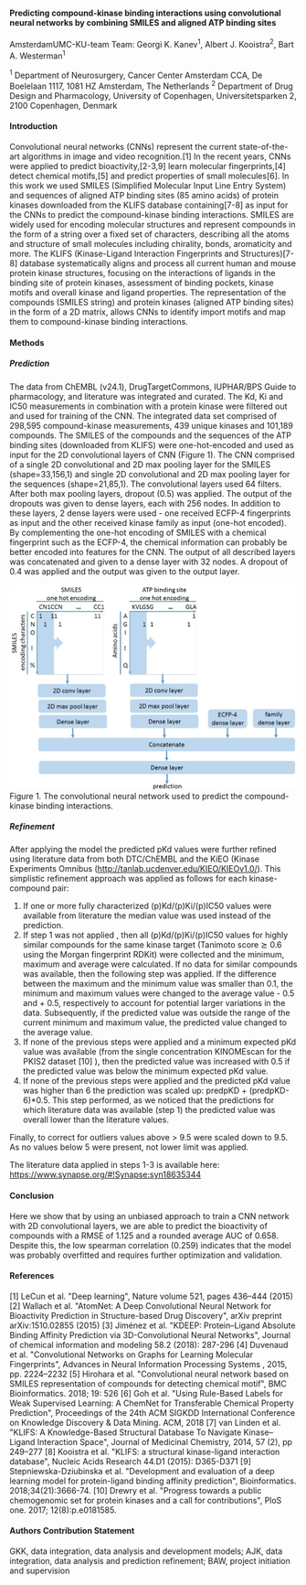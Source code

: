 #### **Predicting compound-kinase binding interactions using convolutional neural networks by combining SMILES and aligned ATP binding sites**
AmsterdamUMC-KU-team Team: Georgi K. Kanev<sup>1</sup>, Albert J. Kooistra<sup>2</sup>, Bart A. Westerman<sup>1</sup>

<sup>1</sup> Department of Neurosurgery, Cancer Center Amsterdam CCA, De Boelelaan 1117, 1081 HZ Amsterdam, The Netherlands
<sup>2</sup> Department of Drug Design and Pharmacology, University of Copenhagen, Universitetsparken 2, 2100 Copenhagen, Denmark

#### Introduction
Convolutional neural networks (CNNs) represent the current state-of-the-art algorithms in image and video recognition.[1] In the recent years, CNNs were applied to predict bioactivity,[2-3,9] learn molecular fingerprints,[4] detect chemical motifs,[5] and predict properties of small molecules[6]. In this work we used SMILES (Simplified Molecular Input Line Entry System) and sequences of aligned ATP binding sites (85 amino acids) of protein kinases downloaded from the KLIFS database containing[7-8] as input for the CNNs to predict the compound-kinase binding interactions. SMILES are widely used for encoding molecular structures and represent compounds in the form of a string over a fixed set of characters, describing all the atoms and structure of small molecules including chirality, bonds, aromaticity and more. The KLIFS (Kinase-Ligand Interaction Fingerprints and Structures)[7-8] database systematically aligns and process all current human and mouse protein kinase structures, focusing on the interactions of ligands in the binding site of protein kinases, assessment of binding pockets, kinase motifs and overall kinase and ligand properties. The representation of the compounds (SMILES string) and protein kinases (aligned ATP binding sites) in the form of a 2D matrix, allows CNNs to identify import motifs and map them to compound-kinase binding interactions.


#### Methods
##### Prediction
The data from ChEMBL (v24.1), DrugTargetCommons, IUPHAR/BPS Guide to pharmacology, and literature was integrated and curated. The Kd, Ki and IC50 measurements in combination with a protein kinase were filtered out and used for training of the CNN. The integrated data set comprised of 298,595 compound-kinase measurements, 439 unique kinases and 101,189 compounds. The SMILES of the compounds and the sequences of the ATP binding sites (downloaded from KLIFS) were one-hot-encoded and used as input for the 2D convolutional layers of CNN (Figure 1). The CNN comprised of a single 2D convolutional and 2D max pooling layer for the SMILES (shape=33,156,1) and single 2D convolutional and 2D max pooling layer for the sequences (shape=21,85,1). The convolutional layers used 64 filters. After both  max pooling layers, dropout (0.5) was applied. The output of the dropouts was given to dense layers, each with 256 nodes. In addition to these layers, 2 dense layers were used - one received ECFP-4 fingerprints as input and the other received kinase family as input (one-hot encoded). By complementing the one-hot encoding of SMILES with a chemical fingerprint such as the ECFP-4, the chemical information can probably be better encoded into features for the CNN. The output of all described layers was concatenated and given to a dense layer with 32 nodes. A dropout of 0.4 was applied and the output was given to the output layer.

![](dream_kinase_binding.jpg)
Figure 1. The convolutional neural network used to predict the  compound-kinase binding interactions.

##### Refinement
After applying the model the predicted pKd values were further refined using literature data from both DTC/ChEMBL and the KiEO (Kinase Experiments Omnibus (http://tanlab.ucdenver.edu/KIEO/KIEOv1.0/). This simplistic refinement approach was applied as follows for each kinase-compound pair:
1.  If one or more fully characterized (p)Kd/(p)Ki/(p)IC50 values were available from literature the median value was used instead of the prediction.
2.  If step 1 was not applied , then all (p)Kd/(p)Ki/(p)IC50 values for highly similar compounds for the same kinase target (Tanimoto score &#10928; 0.6 using the Morgan fingerprint RDKit) were collected and the minimum, maximum and average were calculated. If no data for similar compounds was available, then the following step was applied. If the difference between the maximum and the minimum value was smaller than 0.1, the minimum and maximum values were changed to the average  value - 0.5 and + 0.5, respectively to account for potential larger variations in the data. Subsequently, if the predicted value was outside the range of the current minimum and maximum value, the predicted value changed to the average value.
3.  If none of the previous steps were applied and a minimum expected pKd value was available (from the single concentration KINOMEscan for the PKIS2 dataset [10] ), then the predicted value was increased with 0.5 if the predicted value was below the minimum expected pKd value.
4.  If none of the previous steps were applied and the predicted pKd value was higher than 6 the prediction was scaled up: predpKD + (predpKD-6)*0.5. This step performed, as we noticed that the predictions for which literature data was available (step 1) the predicted value was overall lower than the literature values.

Finally, to correct for outliers values above > 9.5 were scaled down to 9.5. As no values below 5 were present, not lower limit was applied.

The literature data applied in steps 1-3 is available here: https://www.synapse.org/#!Synapse:syn18635344

#### Conclusion
Here we show that by using an unbiased approach to train a CNN network with 2D convolutional layers, we are able to predict the bioactivity of compounds with a RMSE of 1.125 and a rounded average AUC of 0.658. Despite this, the low spearman correlation (0.259) indicates that the model was probably overfitted and requires further optimization and validation.

#### References
[1] LeCun et al. "Deep learning", Nature volume 521, pages 436–444 (2015)
[2] Wallach et al. "AtomNet: A Deep Convolutional Neural Network for Bioactivity Prediction in Structure-based Drug Discovery", arXiv preprint arXiv:1510.02855 (2015)
[3] Jiménez et al. "KDEEP: Protein–Ligand Absolute Binding Affinity Prediction via 3D-Convolutional Neural Networks", Journal of chemical information and modeling 58.2 (2018): 287-296
[4] Duvenaud et al. "Convolutional Networks on Graphs for Learning Molecular Fingerprints", Advances in Neural Information Processing Systems , 2015, pp. 2224–2232
[5] Hirohara et al. "Convolutional neural network based on SMILES representation of compounds for detecting chemical motif", BMC Bioinformatics. 2018; 19: 526
[6] Goh et al. "Using Rule-Based Labels for Weak Supervised Learning: A ChemNet for Transferable Chemical Property Prediction", Proceedings of the 24th ACM SIGKDD International Conference on Knowledge Discovery & Data Mining. ACM, 2018
[7] van Linden et al. "KLIFS: A Knowledge-Based Structural Database To Navigate Kinase–Ligand Interaction Space", Journal of Medicinal Chemistry, 2014, 57 (2), pp 249–277
[8] Kooistra et al. "KLIFS: a structural kinase-ligand interaction database",  Nucleic Acids Research 44.D1 (2015): D365-D371
[9] Stepniewska-Dziubinska et al. "Development and evaluation of a deep learning model for protein-ligand binding affinity prediction", Bioinformatics. 2018;34(21):3666-74.
[10] Drewry et al. "Progress towards a public chemogenomic set for protein kinases and a call for contributions", PloS one. 2017; 12(8):p.e0181585.
#### Authors Contribution Statement
GKK, data integration, data analysis and development models; AJK, data integration, data analysis and prediction refinement; BAW, project initiation and supervision
